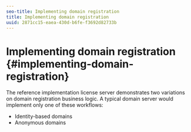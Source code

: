 ```yaml
---
seo-title: Implementing domain registration
title: Implementing domain registration
uuid: 2871cc15-eaea-430d-b6fe-f3692d82733b
---
```


# Implementing domain registration {#implementing-domain-registration}

The reference implementation license server demonstrates two variations on domain registration business logic. A typical domain server would implement only one of these workflows:

* Identity-based domains 
* Anonymous domains

